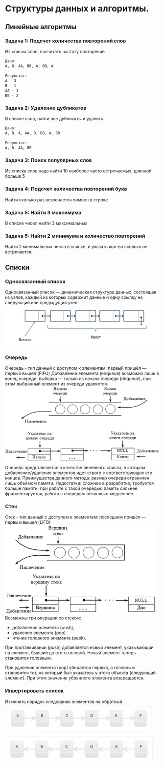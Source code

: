 # Структуры данных и алгоритмы.

## Линейные алгоритмы

### Задача 1: Подсчет количества повторений слов
Из списка слов, посчитать частоту повторений

    Дано:
    А, В, АА, ВВ, А, ВВ, А
    
    Результат:
    А - 3
    В - 1
    АА - 1
    ВВ - 2


### Задача 2: Удаление дубликатов
В списке слов, найти все дубликаты и удалить

    Дано:
    А, В, А, АА, В, ВВ, А, ВВ
    
    Результат:
    А, В, АА, ВВ

### Задача 3: Поиск популярных слов
Из списка слов надо найти 10 наиболее часто встречаемых, длинной больше 5

### Задача 4: Подсчет количества повторений букв
Найти сколько раз встречается символ в строке

### Задача 5: Найти 3 максимума
В списке чисел найти 3 максимальных

### Задача 5: Найти 2 минимума и количество повторений
Найти 2 минимальных числа в списке, и указать кол-во сколько он встречается.


## Списки

### Односвязанный список
Односвязанный список — динамическая структура данных, состоящая из узлов, каждый из которых содержит данные и одну ссылку на следующий или предыдущий узел
![](recources/singly_list.jpg)

### Очередь
Очередь - тип данный с доступом к элементам: первый пришёл — первый вышел (FIFO)
Добавление элемента (enqueue) возможно лишь в конец очереди, выборка — только из начала очереди (dequeue), при этом выбранный элемент из очереди удаляется.
![](recources/queue.png)
Очередь представляется в качестве линейного списка, в котором добавление/удаление элементов идет строго с соответствующих его концов.
Преимущества данного метода: размер очереди ограничен лишь объёмом памяти.
Недостатки: сложнее в разработке; требуется больше памяти; при работе с такой очередью память сильнее фрагментируется; работа с очередью несколько медленнее.

### Стек
Стек - тип данный с доступом к элементам: последним пришёл — первым вышел (LIFO)
![](recources/stack.png)
Возможны три операции со стеком: 
- добавление элемента (push),
- удаление элемента (pop)
- чтение головного элемента (peek).

При проталкивании (push) добавляется новый элемент, указывающий на элемент, бывший до этого головой. Новый элемент теперь становится головным.

При удалении элемента (pop) убирается первый, а головным становится тот, на который был указатель у этого объекта (следующий элемент). При этом значение убранного элемента возвращается.

### Инвертировать список
Изменить порядок следования элементов на обратный
![](recources/list_invert.png)
